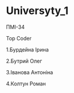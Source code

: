 # Universyty_1

ПМІ-34

Top Coder

1.Бурдейна Ірина

2.Бутрий Олег

3.Іванова Антоніна

4.Колтун Роман
